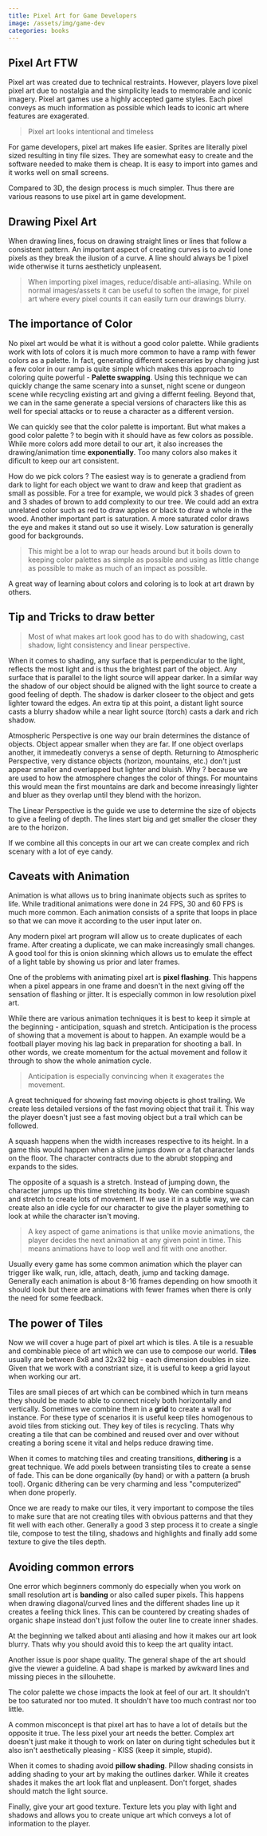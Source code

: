 ```yaml
---
title: Pixel Art for Game Developers
image: /assets/img/game-dev
categories: books
---
```


## Pixel Art FTW

Pixel art was created due to technical restraints. However, players love pixel
pixel art due to nostalgia and the simplicity leads to memorable and iconic
imagery. Pixel art games use a highly accepted game styles. Each pixel conveys
as much information as possible which leads to iconic art where features are
exagerated.

> Pixel art looks intentional and timeless

For game developers, pixel art makes life easier. Sprites are literally pixel
sized resulting in tiny file sizes. They are somewhat easy to create and the
software needed to make them is cheap. It is easy to import into games and it
works well on small screens.

Compared to 3D, the design process is much simpler. Thus there are various
reasons to use pixel art in game development.

## Drawing Pixel Art

When drawing lines, focus on drawing straight lines or lines that follow a
consistent pattern. An important aspect of creating curves is to avoid lone
pixels as they break the ilusion of a curve. A line should always be 1 pixel
wide otherwise it turns aestheticly unpleasent.

> When importing pixel images, reduce/disable anti-aliasing. While on normal
> images/assets it can be useful to soften the image, for pixel art where every
> pixel counts it can easily turn our drawings blurry.

## The importance of Color

No pixel art would be what it is without a good color palette. While gradients
work with lots of colors it is much more common to have a ramp with fewer colors
as a palette. In fact, generating different sceneraries by changing just a few
color in our ramp is quite simple which makes this approach to coloring quite
powerful - **Palette swapping**. Using this technique we can quickly change the
same scenary into a sunset, night scene or dungeon scene while recycling
existing art and giving a differnt feeling. Beyond that, we can in the same
generate a special versions of characters like this as well for special attacks
or to reuse a character as a different version.

We can quickly see that the color palette is important. But what makes a good
color palette ? to begin with it should have as few colors as possible. While
more colors add more detail to our art, it also increases the drawing/animation
time **exponentially**. Too many colors also makes it dificult to keep our art
consistent.

How do we pick colors ? The easiest way is to generate a gradiend from dark to
light for each object we want to draw and keep that gradient as small as
possible. For a tree for example, we would pick 3 shades of green and 3 shades
of brown to add complexity to our tree. We could add an extra unrelated color
such as red to draw apples or black to draw a whole in the wood. Another
important part is saturation. A more saturated color draws the eye and makes it
stand out so use it wisely. Low saturation is generally good for backgrounds.

> This might be a lot to wrap our heads around but it boils down to keeping
> color palettes as simple as possible and using as little change as possible
> to make as much of an impact as possible.

A great way of learning about colors and coloring is to look at art drawn by
others.

## Tip and Tricks to draw better

> Most of what makes art look good has to do with shadowing, cast shadow, light
> consistency and linear perspective.

When it comes to shading, any surface that is perpendicular to the light,
reflects the most light and is thus the brightest part of the object. Any
surface that is parallel to the light source will appear darker. In a similar
way the shadow of our object should be aligned with the light source to create a
good feeling of depth. The shadow is darker closeer to the object and gets
lighter toward the edges. An extra tip at this point, a distant light source
casts a blurry shadow while a near light source (torch) casts a dark and rich
shadow.

Atmospheric Perspective is one way our brain determines the distance of objects.
Object appear smaller when they are far. If one object overlaps another, it
immedeatly converys a sense of depth. Returning to Atmospheric Perspective, very
distance objects (horizon, mountains, etc.) don't just appear smaller and
overlapped but lighter and bluish. Why ? because we are used to how the
atmosphere changes the color of things. For mountains this would mean the first
mountains are dark and become inreasingly lighter and bluer as they overlap
until they blend with the horizon.

The Linear Perspective is the guide we use to determine the size of objects to
give a feeling of depth. The lines start big and get smaller the closer they are
to the horizon.

If we combine all this concepts in our art we can create complex and rich
scenary with a lot of eye candy.

## Caveats with Animation

Animation is what allows us to bring inanimate objects such as sprites to life.
While traditional animations were done in 24 FPS, 30 and 60 FPS is much more
common. Each animation consists of a sprite that loops in place so that we can
move it according to the user input later on.

Any modern pixel art program will allow us to create duplicates of each frame.
After creating a duplicate, we can make increasingly small changes. A good tool
for this is onion skinning which allows us to emulate the effect of a light
table by showing us prior and later frames.

One of the problems with animating pixel art is **pixel flashing**. This
happens when a pixel appears in one frame and doesn't in the next giving off
the sensation of flashing or jitter. It is especially common in low resolution
pixel art.

While there are various animation techniques it is best to keep it simple at the
beginning - anticipation, squash and stretch. Anticipation is the process of
showing that a movement is about to happen. An example would be a football
player moving his lag back in preparation for shooting a ball. In other words,
we create momentum for the actual movement and follow it through to show the
whole animation cycle.

> Anticipation is especially convincing when it exagerates the movement.

A great techniqued for showing fast moving objects is ghost trailing. We create
less detailed versions of the fast moving object that trail it. This way the
player doesn't just see a fast moving object but a trail which can be followed.

A squash happens when the width increases respective to its height. In a game
this would happen when a slime jumps down or a fat character lands on the floor.
The character contracts due to the abrubt stopping and expands to the sides.

The opposite of a squash is a stretch. Instead of jumping down, the character
jumps up this time stretching its body. We can combine squash and stretch to
create lots of movement. If we use it in a subtle way, we can create also an
idle cycle for our character to give the player something to look at while the
character isn't moving.

> A key aspect of game animations is that unlike movie animations, the player
> decides the next animation at any given point in time. This means animations
> have to loop well and fit with one another.

Usually every game has some common animation which the player can trigger like
walk, run, idle, attach, death, jump and tacking damage. Generally each
animation is about 8-16 frames depending on how smooth it should look but there
are animations with fewer frames when there is only the need for some feedback.

## The power of Tiles

Now we will cover a huge part of pixel art which is tiles. A tile is a resuable
and combinable piece of art which we can use to compose our world. **Tiles**
usually are between 8x8 and 32x32 big - each dimension doubles in size. Given
that we work with a constriant size, it is useful to keep a grid layout when
working our art.

Tiles are small pieces of art which can be combined which in turn means they
should be made to able to connect nicely both horizontally and vertically.
Sometimes we combine them in a **grid** to create a wall for instance. For these
type of scenarios it is useful keep tiles homogenous to avoid tiles from
sticking out. They key of tiles is recycling. Thats why creating a tile that
can be combined and reused over and over without creating a boring scene it
vital and helps reduce drawing time.

When it comes to matching tiles and creating transitions, **dithering** is a
great technique. We add pixels between transisting tiles to create a sense of
fade. This can be done organically (by hand) or with a pattern (a brush tool).
Organic dithering can be very charming and less "computerized" when done
properly.

Once we are ready to make our tiles, it very important to compose the tiles to
make sure that are not creating tiles with obvious patterns and that they fit
well with each other. Generally a good 3 step process it to create a single
tile, compose to test the tiling, shadows and highlights and finally add some
texture to give the tiles depth.

## Avoiding common errors

One error which beginners commonly do especially when you work on small
resolution art is **banding** or also called super pixels. This happens when
drawing diagonal/curved lines and the different shades line up it creates a
feeling thick lines. This can be countered by creating shades of organic shape
instead don't just follow the outer line to create inner shades.

At the beginning we talked about anti aliasing and how it makes our art look
blurry. Thats why you should avoid this to keep the art quality intact.

Another issue is poor shape quality. The general shape of the art should give
the viewer a guideline. A bad shape is marked by awkward lines and missing
pieces in the sillouhette.

The color palette we chose impacts the look at feel of our art. It shouldn't be
too saturated nor too muted. It shouldn't have too much contrast nor too little.

A common misconcept is that pixel art has to have a lot of details but the
opposite it true. The less pixel your art needs the better. Complex art doesn't
just make it though to work on later on during tight schedules but it also
isn't aesthetically pleasing - KISS (keep it simple, stupid).

When it comes to shading avoid **pillow shading**. Pillow shading consists in
adding shading to your art by making the outlines darker. While it creates
shades it makes the art look flat and unpleasent. Don't forget, shades should
match the light source.

Finally, give your art good texture. Texture lets you play with light and
shadows and allows you to create unique art which conveys a lot of information
to the player.
